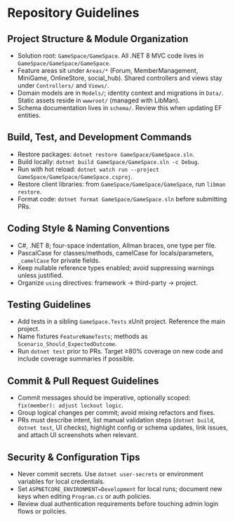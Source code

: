 ﻿# Repository Guidelines

## Project Structure & Module Organization
- Solution root: `GameSpace/GameSpace`. All .NET 8 MVC code lives in `GameSpace/GameSpace/GameSpace`.
- Feature areas sit under `Areas/*` (Forum, MemberManagement, MiniGame, OnlineStore, social_hub). Shared controllers and views stay under `Controllers/` and `Views/`.
- Domain models are in `Models/`; identity context and migrations in `Data/`. Static assets reside in `wwwroot/` (managed with LibMan).
- Schema documentation lives in `schema/`. Review this when updating EF entities.

## Build, Test, and Development Commands
- Restore packages: `dotnet restore GameSpace/GameSpace.sln`.
- Build locally: `dotnet build GameSpace/GameSpace.sln -c Debug`.
- Run with hot reload: `dotnet watch run --project GameSpace/GameSpace/GameSpace.csproj`.
- Restore client libraries: from `GameSpace/GameSpace/GameSpace`, run `libman restore`.
- Format code: `dotnet format GameSpace/GameSpace.sln` before submitting PRs.

## Coding Style & Naming Conventions
- C#, .NET 8; four-space indentation, Allman braces, one type per file.
- PascalCase for classes/methods, camelCase for locals/parameters, `_camelCase` for private fields.
- Keep nullable reference types enabled; avoid suppressing warnings unless justified.
- Organize `using` directives: framework → third-party → project.

## Testing Guidelines
- Add tests in a sibling `GameSpace.Tests` xUnit project. Reference the main project.
- Name fixtures `FeatureNameTests`; methods as `Scenario_Should_ExpectedOutcome`.
- Run `dotnet test` prior to PRs. Target ≥80% coverage on new code and include coverage summaries if possible.

## Commit & Pull Request Guidelines
- Commit messages should be imperative, optionally scoped: `fix(member): adjust lockout logic`.
- Group logical changes per commit; avoid mixing refactors and fixes.
- PRs must describe intent, list manual validation steps (`dotnet build`, `dotnet test`, UI checks), highlight config or schema updates, link issues, and attach UI screenshots when relevant.

## Security & Configuration Tips
- Never commit secrets. Use `dotnet user-secrets` or environment variables for local credentials.
- Set `ASPNETCORE_ENVIRONMENT=Development` for local runs; document new keys when editing `Program.cs` or auth policies.
- Review dual authentication requirements before touching admin login flows or policies.
